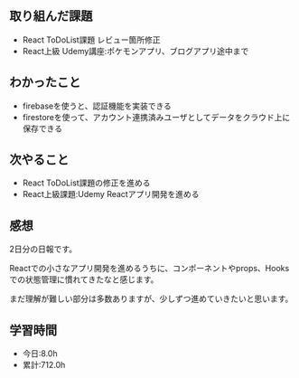 ## 取り組んだ課題
- React ToDoList課題 レビュー箇所修正
- React上級 Udemy講座:ポケモンアプリ、ブログアプリ途中まで

## わかったこと
- firebaseを使うと、認証機能を実装できる
- firestoreを使って、アカウント連携済みユーザとしてデータをクラウド上に保存できる

## 次やること
- React ToDoList課題の修正を進める
- React上級課題:Udemy Reactアプリ開発を進める

## 感想
2日分の日報です。

Reactでの小さなアプリ開発を進めるうちに、コンポーネントやprops、Hooksでの状態管理に慣れてきたなと感じます。

まだ理解が難しい部分は多数ありますが、少しずつ進めていきたいと思います。

## 学習時間
- 今日:8.0h
- 累計:712.0h
